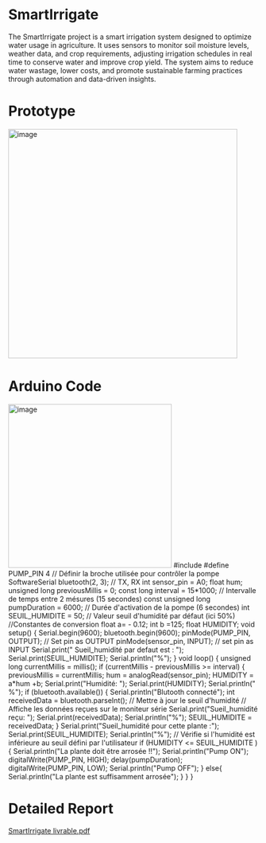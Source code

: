 # SmartIrrigate
The SmartIrrigate project is a smart irrigation system designed to optimize water usage in agriculture. It uses sensors to monitor soil moisture levels, weather data, and crop requirements, adjusting irrigation schedules in real time to conserve water and improve crop yield. The system aims to reduce water wastage, lower costs, and promote sustainable farming practices through automation and data-driven insights.
# Prototype
<img width="461" alt="image" src="https://github.com/user-attachments/assets/ca184da1-b4c2-4216-b763-be716c37278a" />

# Arduino Code

<img width="329" alt="image" src="https://github.com/user-attachments/assets/f8562fd2-e335-4626-a037-5404332411ad" />
#include <SoftwareSerial.h>
#define PUMP_PIN 4 // Définir la broche utilisée pour contrôler la pompe
SoftwareSerial bluetooth(2, 3); // TX, RX
int sensor_pin = A0;
float hum;
unsigned long previousMillis = 0;
const long interval = 15*1000; // Intervalle de temps entre 2 mésures (15 secondes)
const unsigned long pumpDuration = 6000; // Durée d'activation de la pompe (6 secondes)
int SEUIL_HUMIDITE = 50; // Valeur seuil d'humidité par défaut (ici 50%)
//Constantes de conversion
float a= - 0.12;
int b =125;
float HUMIDITY;
void setup() {
Serial.begin(9600);
bluetooth.begin(9600);
pinMode(PUMP_PIN, OUTPUT); // Set pin as OUTPUT
pinMode(sensor_pin, INPUT); // set pin as INPUT
Serial.print(" Sueil_humidité par defaut est : ");
Serial.print(SEUIL_HUMIDITE);
Serial.println("%");
}
void loop() {
unsigned long currentMillis = millis();
if (currentMillis - previousMillis >= interval) {
previousMillis = currentMillis;
hum = analogRead(sensor_pin);
HUMIDITY = a*hum +b;
Serial.print("Humidité: ");
Serial.print(HUMIDITY);
Serial.println(" %");
if (bluetooth.available()) {
Serial.println("Blutooth connecté");
 int receivedData = bluetooth.parseInt(); // Mettre à jour le seuil d'humidité
 // Affiche les données reçues sur le moniteur série
Serial.print("Sueil_humidité reçu: ");
Serial.print(receivedData);
Serial.println("%");
SEUIL_HUMIDITE = receivedData;
}
Serial.print("Sueil_humidité pour cette plante :");
Serial.print(SEUIL_HUMIDITE);
Serial.println("%");
// Vérifie si l'humidité est inférieure au seuil défini par l'utilisateur
if (HUMIDITY <= SEUIL_HUMIDITE ) {
Serial.println("La plante doit être arrosée !!");
Serial.println("Pump ON");
digitalWrite(PUMP_PIN, HIGH);
delay(pumpDuration);
digitalWrite(PUMP_PIN, LOW);
Serial.println("Pump OFF");
} else{
Serial.println("La plante est suffisamment arrosée");
}
}
}


# Detailed Report
[SmartIrrigate livrable.pdf](https://github.com/user-attachments/files/19250614/SmartIrrigate.livrable.pdf)
